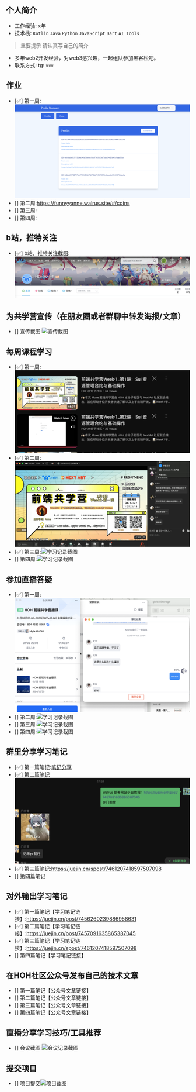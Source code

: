 ## 个人简介
- 工作经验: x年
- 技术栈: `Kotlin` `Java` `Python` `JavaScript` `Dart` `AI Tools` 
> 重要提示 请认真写自己的简介
- 多年web2开发经验，对web3感兴趣，一起组队参加黑客松吧。
- 联系方式: tg: `xxx`



## 作业
- [✅] 第一周:![任务截图:task1_1-task1_3](./images/task1_1.png)
- [] 第二周:https://funnyyanne.walrus.site/#/coins
- [] 第三周:
- [] 第四周:



## b站，推特关注

- [✅] b站，推特关注截图: ![关注截图](./images/关注b站.png)

## 为共学营宣传（在朋友圈或者群聊中转发海报/文章）

- [] 宣传截图:![宣传截图](./images/你的图片地址)

## 每周课程学习

- [✅] 第一周:![学习记录截图](./images/week1学习记录.png)
- [✅] 第二周:![学习记录截图](./images/week2直播1.png)
- [✅] 第三周:![学习记录截图](./images/week3直播2.png)
- [] 第四周:![学习记录截图](./images/你的图片地址)

## 参加直播答疑

- [✅] 第一周:![学习记录截图](./images/week1直播2.png)
- [] 第二周:![学习记录截图](./images/你的图片地址)
- [] 第三周:![学习记录截图](./images/你的图片地址)
- [] 第四周:![学习记录截图](./images/你的图片地址)

## 群里分享学习笔记

- [✅] 第一篇笔记:[笔记分享](./images/群内笔记1分享.png)
- [✅] 第二篇笔记![笔记分享t](./images/群内笔记2分享.png)
- [✅] 第三篇笔记:https://juejin.cn/spost/7461207418597507098 
- [] 第四篇笔记

## 对外输出学习笔记

- [✅] 第一篇笔记【学习笔记链接】:https://juejin.cn/post/7456260239886958631
- [✅] 第二篇笔记【学习笔记链接】:https://juejin.cn/post/7457091635865387045
- [✅] 第三篇笔记【学习笔记链接】:https://juejin.cn/spost/7461207418597507098 
- [] 第四篇笔记【学习笔记链接】

## 在HOH社区公众号发布自己的技术文章

- [] 第一篇笔记【公众号文章链接】
- [] 第二篇笔记【公众号文章链接】
- [] 第三篇笔记【公众号文章链接】
- [] 第四篇笔记【公众号文章链接】

## 直播分享学习技巧/工具推荐

- [] 会议截图:![会议记录截图](./images/你的图片地址)

## 提交项目

- [] 项目提交![项目截图](./images/你的图片地址)



